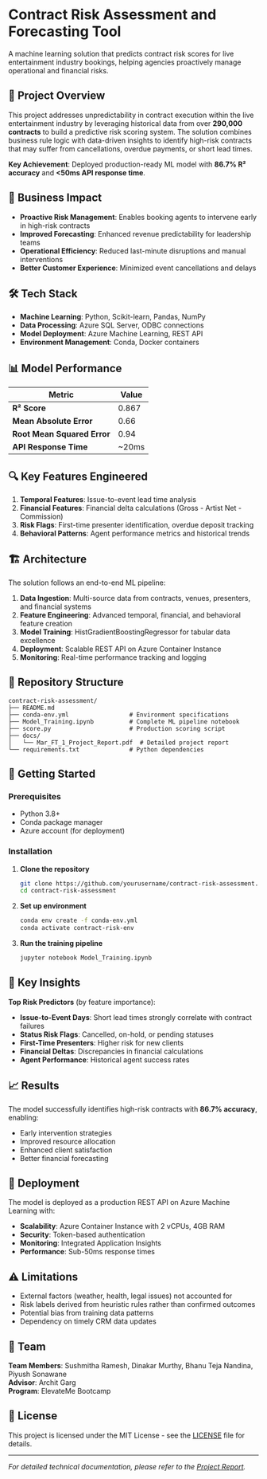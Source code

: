 # Contract Risk Assessment and Forecasting Tool

A machine learning solution that predicts contract risk scores for live entertainment industry bookings, helping agencies proactively manage operational and financial risks.

## 🎯 Project Overview

This project addresses unpredictability in contract execution within the live entertainment industry by leveraging historical data from over **290,000 contracts** to build a predictive risk scoring system. The solution combines business rule logic with data-driven insights to identify high-risk contracts that may suffer from cancellations, overdue payments, or short lead times.

**Key Achievement**: Deployed production-ready ML model with **86.7% R² accuracy** and **<50ms API response time**.

## 🚀 Business Impact

- **Proactive Risk Management**: Enables booking agents to intervene early in high-risk contracts
- **Improved Forecasting**: Enhanced revenue predictability for leadership teams
- **Operational Efficiency**: Reduced last-minute disruptions and manual interventions
- **Better Customer Experience**: Minimized event cancellations and delays

## 🛠️ Tech Stack

- **Machine Learning**: Python, Scikit-learn, Pandas, NumPy
- **Data Processing**: Azure SQL Server, ODBC connections
- **Model Deployment**: Azure Machine Learning, REST API
- **Environment Management**: Conda, Docker containers

## 📊 Model Performance

| Metric | Value |
|--------|--------|
| **R² Score** | 0.867 |
| **Mean Absolute Error** | 0.66 |
| **Root Mean Squared Error** | 0.94 |
| **API Response Time** | ~20ms |

## 🔍 Key Features Engineered

1. **Temporal Features**: Issue-to-event lead time analysis
2. **Financial Features**: Financial delta calculations (Gross - Artist Net - Commission)
3. **Risk Flags**: First-time presenter identification, overdue deposit tracking
4. **Behavioral Patterns**: Agent performance metrics and historical trends

## 🏗️ Architecture

The solution follows an end-to-end ML pipeline:

1. **Data Ingestion**: Multi-source data from contracts, venues, presenters, and financial systems
2. **Feature Engineering**: Advanced temporal, financial, and behavioral feature creation
3. **Model Training**: HistGradientBoostingRegressor for tabular data excellence
4. **Deployment**: Scalable REST API on Azure Container Instance
5. **Monitoring**: Real-time performance tracking and logging

## 📁 Repository Structure

```
contract-risk-assessment/
├── README.md
├── conda-env.yml                 # Environment specifications
├── Model_Training.ipynb          # Complete ML pipeline notebook
├── score.py                      # Production scoring script
├── docs/
│   └── Mar_FT_1_Project_Report.pdf  # Detailed project report
└── requirements.txt              # Python dependencies
```

## 🚦 Getting Started

### Prerequisites
- Python 3.8+
- Conda package manager
- Azure account (for deployment)

### Installation

1. **Clone the repository**
   ```bash
   git clone https://github.com/yourusername/contract-risk-assessment.git
   cd contract-risk-assessment
   ```

2. **Set up environment**
   ```bash
   conda env create -f conda-env.yml
   conda activate contract-risk-env
   ```

3. **Run the training pipeline**
   ```bash
   jupyter notebook Model_Training.ipynb
   ```

## 🔑 Key Insights

**Top Risk Predictors** (by feature importance):
- **Issue-to-Event Days**: Short lead times strongly correlate with contract failures
- **Status Risk Flags**: Cancelled, on-hold, or pending statuses
- **First-Time Presenters**: Higher risk for new clients
- **Financial Deltas**: Discrepancies in financial calculations
- **Agent Performance**: Historical agent success rates

## 📈 Results

The model successfully identifies high-risk contracts with **86.7% accuracy**, enabling:
- Early intervention strategies
- Improved resource allocation
- Enhanced client satisfaction
- Better financial forecasting

## 🔄 Deployment

The model is deployed as a production REST API on Azure Machine Learning with:
- **Scalability**: Azure Container Instance with 2 vCPUs, 4GB RAM
- **Security**: Token-based authentication
- **Monitoring**: Integrated Application Insights
- **Performance**: Sub-50ms response times

## ⚠️ Limitations

- External factors (weather, health, legal issues) not accounted for
- Risk labels derived from heuristic rules rather than confirmed outcomes
- Potential bias from training data patterns
- Dependency on timely CRM data updates

## 🤝 Team

**Team Members**: Sushmitha Ramesh, Dinakar Murthy, Bhanu Teja Nandina,  Piyush Sonawane  
**Advisor**: Archit Garg  
**Program**: ElevateMe Bootcamp

## 📄 License

This project is licensed under the MIT License - see the [LICENSE](LICENSE) file for details.

---

*For detailed technical documentation, please refer to the [Project Report](docs/Mar_FT_1_Project_Report.pdf).*
